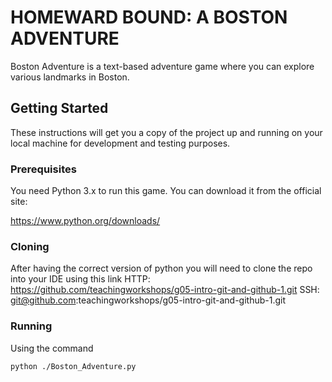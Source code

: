 # HOMEWARD BOUND: A BOSTON ADVENTURE

Boston Adventure is a text-based adventure game where you can explore various landmarks in Boston.

## Getting Started

These instructions will get you a copy of the project up and running on your local machine for development and testing purposes.

### Prerequisites

You need Python 3.x to run this game. You can download it from the official site:

https://www.python.org/downloads/

### Cloning 

After having the correct version of python you will need to clone the repo into your IDE using this link HTTP: https://github.com/teachingworkshops/g05-intro-git-and-github-1.git 
SSH: git@github.com:teachingworkshops/g05-intro-git-and-github-1.git 


### Running

Using the command 
```
python ./Boston_Adventure.py
```

